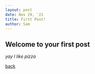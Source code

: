 ```yaml
---
layout: post
date: Nov 29, '21
title: First Post!
author: Sam
---
```


## Welcome to your first post

_yay I like pizza_

[back](./)

